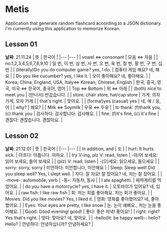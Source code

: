 # Metis
Application that generate random flashcard according to a JSON dictionary. I'm currently using this application to memorize Korean.

## Lesson 01
**날짜**: 21.11.24
|  뜻  |  한국어 | 
|--- |---  |
| vowel ⇔ consonant  |  모음 ⇔ 자음 | 
| no.1,2,3,4,5,6,7,8,9,10  |   일 번, 이 번, 삼 번, 사 번, 오 번, 육 번, 칠 번, 팔 번, 구 번, 십 번 | 
| (literally)Do you do computer game? yes, I do.  |  컴퓨터 게임 해요? 네, 해요 | 
|  Do you like cucumber? yes, I like it.  |   오이 좋아해요? 네, 좋아해요. | 
|  Korea, China, England, USA, Italy⇔ Korean, Chinese, English  |  한국, 중국, 영국, 미국 ⇔ 한국어, 중국어, 영어 | 
|   Top ⇔ Bottom   | 위 ⇔ 아래  | 
|   (both) nice to meet you  |  (만나서) 반갑습니다. | 
|  store: chair store, hat/cap store  |  가게: 의자 가게, 모자 가게 | 
|   that's right.  |   맞아요.  | 
|   (formal)yes (casual) yes  |  네, 예 / 응, 어 | 
|   why?  |  왜요? | 
|   Milk ⇔ Soymilk  |   우유 ⇔ 두유 | 
|   to thank: (f)thank you, (c) thank you  |  감사하다: 감사합니다. 감사해요. | 
|   fine: (f)it's fine, (c) it's fine  |   괜찮다: 괜찮습니다. 괜찮아요. | 

## Lesson 02
**날짜**: 21.12.01
|  뜻  |  한국어 | 
|--- |---  |
| In addition, and  |  또 | 
|  hurt: It hurts. sick.  |  아프다: 아픕니다. 아파요. | 
|  try V-ing, plz V: read, listen  |  -아/어 보세요: 읽어 보세요, 들어 보세요 | 
|   (plz) V: read, listen  |  -(으)세요: 읽으세요, 들으세요 | 
|   sorry: sorry, sorry  | 미안하다: 미안합니다, 미안해요 | 
|  Sleep: Sleep well! Did you sleep well? Yes, I slept well.  |  자다: 잘 자요! 잘 잤어요? 네, 저는 잘 잤어요. | 
|  -move-: automobile, verb  |  -동-: 자동차, 동사 | 
|  I ate spaghetti.  |  짜파게티를 먹었어요. | 
|   do you have a motorcycle? yes, I have it.  |  오토바이가 있어요? 네, 있어요. | 
|  raw fish: I like raw fish  |  회: 저는 회를 좋아해요. 저는 회가 좋아요. | 
|   Movies: Did you like movies? Yes, I liked it.  |  영화: 영화를 좋아했어요? 네, 좋아했어요. | 
|   Eyes: Your eyes are pretty, I like snow  |  눈: 눈이 예뻐요., 저는 눈을 좋아해요. | 
|   Good: Good evening! good!  | 좋다: 좋은 저녁! 좋아요! | 
|   right: right? Yes that's right.  | 맞다: 맞아요? 네, 맞아요. | 
|  -hello(lit: be happy well)-: hello? Hello?  | 안녕하다: 안녕하십니까? 안녕하세요? | 

